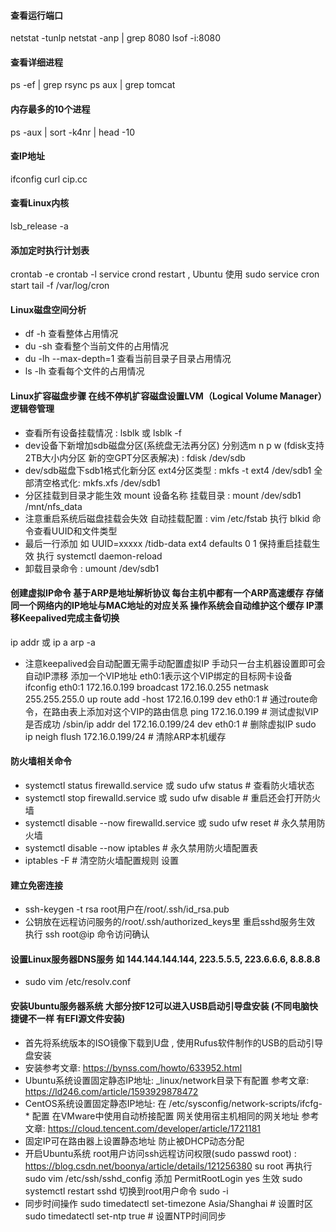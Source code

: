 #### 查看运行端口

netstat -tunlp
netstat -anp | grep 8080
lsof -i:8080

#### 查看详细进程

ps -ef | grep rsync
ps aux | grep tomcat 

#### 内存最多的10个进程

ps -aux | sort -k4nr | head -10

#### 查IP地址

ifconfig
curl cip.cc

#### 查看Linux内核

lsb_release -a

#### 添加定时执行计划表

crontab -e
crontab -l
service crond restart , Ubuntu 使用 sudo service cron start
tail -f /var/log/cron

#### Linux磁盘空间分析

- df -h 查看整体占用情况
- du -sh 查看整个当前文件的占用情况
- du -lh --max-depth=1 查看当前目录子目录占用情况
- ls -lh 查看每个文件的占用情况

#### Linux扩容磁盘步骤  在线不停机扩容磁盘设置LVM（Logical Volume Manager）逻辑卷管理

- 查看所有设备挂载情况 :  lsblk 或 lsblk -f
- dev设备下新增加sdb磁盘分区(系统盘无法再分区) 分别选m n p w (fdisk支持2TB大小内分区 新的空GPT分区表解决) :  fdisk /dev/sdb
- dev/sdb磁盘下sdb1格式化新分区 ext4分区类型 :  mkfs -t ext4 /dev/sdb1 全部清空格式化: mkfs.xfs /dev/sdb1
- 分区挂载到目录才能生效 mount 设备名称 挂载目录 :  mount /dev/sdb1 /mnt/nfs_data
- 注意重启系统后磁盘挂载会失效 自动挂载配置 :  vim /etc/fstab 执行 blkid 命令查看UUID和文件类型 
- 最后一行添加  如 UUID=xxxxx /tidb-data ext4 defaults 0 1  保持重启挂载生效 执行 systemctl daemon-reload
- 卸载目录命令 :  umount /dev/sdb1


#### 创建虚拟IP命令 基于ARP是地址解析协议 每台主机中都有一个ARP高速缓存 存储同一个网络内的IP地址与MAC地址的对应关系 操作系统会自动维护这个缓存 IP漂移Keepalived完成主备切换

ip addr 或 ip a
arp -a

- 注意keepalived会自动配置无需手动配置虚拟IP 手动只一台主机器设置即可会自动IP漂移 添加一个VIP地址 eth0:1表示这个VIP绑定的目标网卡设备
  ifconfig eth0:1 172.16.0.199 broadcast 172.16.0.255 netmask 255.255.255.0 up
  route add -host 172.16.0.199 dev eth0:1 # 通过route命令，在路由表上添加对这个VIP的路由信息
  ping 172.16.0.199 # 测试虚拟VIP是否成功
  /sbin/ip addr del 172.16.0.199/24 dev eth0:1 # 删除虚拟IP
  sudo ip neigh flush 172.16.0.199/24 # 清除ARP本机缓存

#### 防火墙相关命令

- systemctl status firewalld.service 或 sudo ufw status  # 查看防火墙状态
- systemctl stop firewalld.service 或 sudo ufw disable   # 重启还会打开防火墙
- systemctl disable --now firewalld.service 或 sudo ufw reset # 永久禁用防火墙
- systemctl disable --now iptables # 永久禁用防火墙配置表
- iptables -F # 清空防火墙配置规则 设置

#### 建立免密连接

- ssh-keygen -t rsa root用户在/root/.ssh/id_rsa.pub
- 公钥放在远程访问服务的/root/.ssh/authorized_keys里 重启sshd服务生效 执行 ssh root@ip 命令访问确认

#### 设置Linux服务器DNS服务 如 144.144.144.144, 223.5.5.5, 223.6.6.6, 8.8.8.8

- sudo vim /etc/resolv.conf

#### 安装Ubuntu服务器系统 大部分按F12可以进入USB启动引导盘安装 (不同电脑快捷键不一样 有EFI源文件安装)

- 首先将系统版本的ISO镜像下载到U盘 , 使用Rufus软件制作的USB的启动引导盘安装
- 安装参考文章: https://bynss.com/howto/633952.html
- Ubuntu系统设置固定静态IP地址: _linux/network目录下有配置 参考文章: https://ld246.com/article/1593929878472
- CentOS系统设置固定静态IP地址: 在 /etc/sysconfig/network-scripts/ifcfg-* 配置 在VMware中使用自动桥接配置 网关使用宿主机相同的网关地址
  参考文章: https://cloud.tencent.com/developer/article/1721181
- 固定IP可在路由器上设置静态地址 防止被DHCP动态分配
- 开启Ubuntu系统 root用户访问ssh远程访问权限(sudo passwd root) : https://blog.csdn.net/boonya/article/details/121256380
  su root 再执行 sudo vim /etc/ssh/sshd_config 添加 PermitRootLogin yes 生效 sudo systemctl restart sshd
  切换到root用户命令 sudo -i
-  同步时间操作
   sudo timedatectl set-timezone Asia/Shanghai  # 设置时区
   sudo timedatectl set-ntp true  # 设置NTP时间同步

